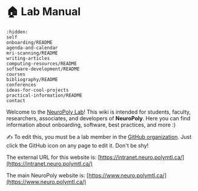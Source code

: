 # <span>🏠</span> Lab Manual

```{toctree}
:hidden:
self
onboarding/README
agenda-and-calendar
mri-scanning/README
writing-articles
computing-resources/README
software-development/README
courses
bibliography/README
conferences
ideas-for-cool-projects
practical-information/README
contact
```

Welcome to the [NeuroPoly Lab](https://www.neuro.polymtl.ca/)! This wiki is intended for students, faculty, researchers, associates, and developers of **NeuroPoly**. Here you can find information about onboarding, software, best practices, and more :\) 

✍️ To edit this, you must be a lab member in the [GitHub organization](https://github.com/orgs/neuropoly/). Just click the GitHub icon on any page to edit it. Don't be shy!

The external URL for this website is: [https://intranet.neuro.polymtl.ca/](https://intranet.neuro.polymtl.ca/)

The main NeuroPoly website is: [https://www.neuro.polymtl.ca/](https://www.neuro.polymtl.ca/)





